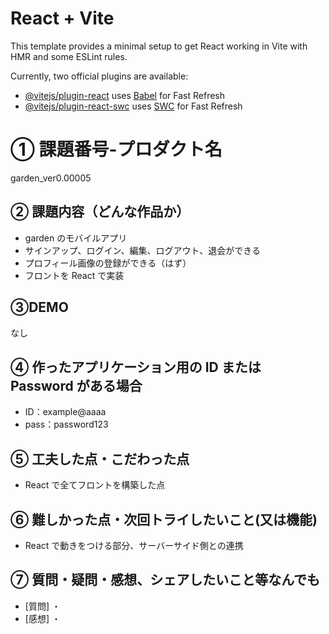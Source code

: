 # React + Vite

This template provides a minimal setup to get React working in Vite with HMR and some ESLint rules.

Currently, two official plugins are available:

- [@vitejs/plugin-react](https://github.com/vitejs/vite-plugin-react/blob/main/packages/plugin-react/README.md) uses [Babel](https://babeljs.io/) for Fast Refresh
- [@vitejs/plugin-react-swc](https://github.com/vitejs/vite-plugin-react-swc) uses [SWC](https://swc.rs/) for Fast Refresh

# ① 課題番号-プロダクト名

garden_ver0.00005

## ② 課題内容（どんな作品か）

- garden のモバイルアプリ
- サインアップ、ログイン、編集、ログアウト、退会ができる
- プロフィール画像の登録ができる（はず）
- フロントを React で実装

## ③DEMO

なし

## ④ 作ったアプリケーション用の ID または Password がある場合

- ID：example@aaaa
- pass：password123

## ⑤ 工夫した点・こだわった点

- React で全てフロントを構築した点

## ⑥ 難しかった点・次回トライしたいこと(又は機能)

- React で動きをつける部分、サーバーサイド側との連携

## ⑦ 質問・疑問・感想、シェアしたいこと等なんでも

- [質問]
  ・
- [感想]
  ・
